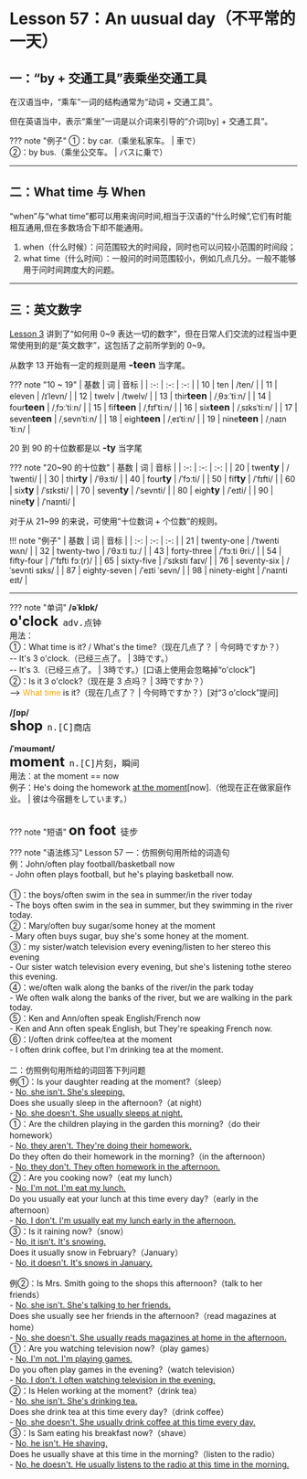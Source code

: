 # Lesson 57：An uusual day（不平常的一天）


## 一：“by + 交通工具”表乘坐交通工具

在汉语当中，“乘车”一词的结构通常为“动词 + 交通工具”。

但在英语当中，表示“乘坐”一词是以介词来引导的“介词[by] + 交通工具”。

??? note "例子"
    ①：by car.（乘坐私家车。 | 車で）<br>
    ②：by bus.（乘坐公交车。 | バスに乗で）<br>


---
## 二：What time 与 When

“when”与“what time”都可以用来询问时间,相当于汉语的“什么时候”,它们有时能相互通用,但在多数场合下却不能通用。

1. when（什么时候）：问范围较大的时间段，同时也可以问较小范围的时间段；
2. what time（什么时间）：一般问的时间范围较小，例如几点几分。一般不能够用于问时间跨度大的问题。


---
## 三：英文数字

[Lesson 3](./Lesson-3.md) 讲到了“如何用 0~9 表达一切的数字”，但在日常人们交流的过程当中更常使用到的是“英文数字”，这包括了之前所学到的 0~9。

从数字 13 开始有一定的规则是用 <font size=4>**-teen**</font> 当字尾。

??? note "10 ~ 19"
    | 基数 | 词 | 音标 |
    | :-: | :-: | :-: |
    | 10 | ten | /ten/ |
    | 11 | eleven | /ɪˈlevn/ |
    | 12 | twelv | /twelv/ |
    | 13 | thir<font size=3>**teen**</font> | /ˌθɜːˈtiːn/ |
    | 14 | four<font size=3>**teen**</font> | /ˌfɔːˈtiːn/ |
    | 15 | fif<font size=3>**teen**</font> | /ˌfɪfˈtiːn/ |
    | 16 | six<font size=3>**teen**</font> | /ˌsɪksˈtiːn/ |
    | 17 | seven<font size=3>**teen**</font> | /ˌsevnˈtiːn/ |
    | 18 | eigh<font size=3>**teen**</font> | /ˌeɪˈtiːn/ |
    | 19 | nine<font size=3>**teen**</font> | /ˌnaɪnˈtiːn/ |

20 到 90 的十位数都是以 <font size=3>**-ty**</font> 当字尾

??? note "20~90 的十位数"
    | 基数 | 词 | 音标 |
    | :-: | :-: | :-: |
    | 20 | twen<font size=3>**ty**</font> | /ˈtwenti/ |
    | 30 | thir<font size=3>**ty**</font> | /ˈθɜːti/ |
    | 40 | four<font size=3>**ty**</font> | /ˈfɔːti/ |
    | 50 | fif<font size=3>**ty**</font> | /ˈfɪfti/ |
    | 60 | six<font size=3>**ty**</font> | /ˈsɪksti/ |
    | 70 | seven<font size=3>**ty**</font> | /ˈsevnti/ |
    | 80 | eigh<font size=3>**ty**</font> | /ˈeɪti/ |
    | 90 | nine<font size=3>**ty**</font> | /ˈnaɪnti/ |

对于从 21~99 的来说，可使用“十位数词 + 个位数”的规则。

!!! note "例子"
    | 基数 | 词 | 音标 |
    | :-: | :-: | :-: |
    | 21 | twenty-one | /ˈtwenti wʌn/ |
    | 32 | twenty-two | /ˈθɜːti tuː/ |
    | 43 | forty-three | /ˈfɔːti θriː/ |
    | 54 | fifty-four | /ˈˈfɪfti fɔː(r)/ |
    | 65 | sixty-five | /ˈsɪksti faɪv/ |
    | 76 | seventy-six | /ˈsevnti sɪks/ |
    | 87 | eighty-seven | /ˈeɪti ˈsevn/ |
    | 98 | ninety-eight | /ˈnaɪnti eɪt/ |


---
??? note "单词"
    **/əˈklɒk/**<br>
    <font size=5>**o'clock**</font>&nbsp;&nbsp;<font size=4>`adv.点钟`</font><br>
    用法：<br>
    ①：What time is it? / What's the time?（现在几点了？ | 今何時ですか？）<br>
    -- It's 3 o'clock.（已经三点了。 | 3時です。）<br>
    -- It's 3.（已经三点了。 | 3時です。）[口语上使用会忽略掉“o'clock”]<br>
    ②：Is it 3 o'clock?（现在是 3 点吗？ | 3時ですか？）<br>
    --> <font color=orange>What time</font> is it?（现在几点了？ | 今何時ですか？）[对“3 o'clock”提问]<br>
    <br>
    **/ʃɒp/**<br>
    <font size=5>**shop**</font>&nbsp;&nbsp;<font size=4>`n.[C]商店`</font><br>
    <br>
    **/ˈməʊmənt/**<br>
    <font size=5>**moment**</font>&nbsp;&nbsp;<font size=4>`n.[C]片刻，瞬间`</font><br>
    用法：at the moment == now<br>
    例子：He's doing the homework <u>at the moment</u>[now].（他现在正在做家庭作业。 | 彼は今宿題をしています。）<br>
    <br>


??? note "短语"
    <font size=5>**on foot**</font>&nbsp;&nbsp;<font size=4>`徒步`</font><br>

??? note "语法练习"
    Lesson 57
    一：仿照例句用所给的词造句<br>
    例：John/often play football/basketball now<br>
    - John often plays football, but he's playing basketball now.<br>
    <br>
    ①：the boys/often swim in the sea in summer/in the river today<br>
    - The boys often swim in the sea in summer, but they swimming in the river today.<br>
    ②：Mary/often buy sugar/some honey at the moment<br>
    - Mary often buys sugar, buy she's some honey at the moment.<br>
    ③：my sister/watch television every evening/listen to her stereo this evening<br>
    - Our sister watch television every evening, but she's listening tothe stereo this evening.<br>
    ④：we/often walk along the banks of the river/in the park today<br>
    - We often walk along the banks of the river, but we are walking in the park today.<br>
    ⑤：Ken and Ann/often speak English/French now<br>
    - Ken and Ann often speak English, but They're speaking French now.<br>
    ⑥：I/often drink coffee/tea at the moment<br>
    - I often drink coffee, but I'm drinking tea at the moment.<br>
    <br>
    二：仿照例句用所给的词回答下列问题<br>
    例①：Is your daughter reading at the moment?（sleep）<br>
    - <u>No, she isn't. She's sleeping.</u><br>
    Does she usually sleep in the afternoon?（at night）<br>
    - <u>No, she doesn't. She usually sleeps at night.</u><br>
    ①：Are the children playing in the garden this morning?（do their homework）<br>
    - <u>No, they aren't. They're doing their homework.</u><br>
    Do they often do their homework in the morning?（in the afternoon）<br>
    - <u>No, they don't. They often homework in the afternoon.</u><br>
    ②：Are you cooking now?（eat my lunch）<br>
    - <u>No, I'm not. I'm eat my lunch.</u><br>
    Do you usually eat your lunch at this time every day?（early in the afternoon）<br>
    - <u>No, I don't. I'm usually eat my lunch early in the afternoon.</u><br>
    ③：Is it raining now?（snow）<br>
    - <u>No, it isn't. It's snowing.</u><br>
    Does it usually snow in February?（January）<br>
    - <u>No, it doesn't. It's snows in January.</u><br>
    <br>
    例②：Is Mrs. Smith going to the shops this afternoon?（talk to her friends）<br>
    - <u>No, she isn't. She's talking to her friends.</u><br>
    Does she usually see her friends in the afternoon?（read magazines at home）<br>
    - <u>No, she doesn't. She usually reads magazines at home in the afternoon.</u><br>
    ①：Are you watching television now?（play games）<br>
    - <u>No, I'm not. I'm playing games.</u><br>
    Do you often play games in the evening?（watch television）<br>
    - <u>No, I don't. I often watching television in the evening. </u><br>
    ②：Is Helen working at the moment?（drink tea）<br>
    - <u>No, she isn't. She's drinking tea.</u><br>
    Does she drink tea at this time every day?（drink coffee）<br>
    - <u>No, she doesn't. She usually drink coffee at this time every day.</u><br>
    ③：Is Sam eating his breakfast now?（shave）<br>
    - <u>No, he isn't. He shaving.</u><br>
    Does he usually shave at this time in the morning?（listen to the radio）<br>
    - <u>No, he doesn't. He usually listens to the radio at this time in the morning.</u><br>

